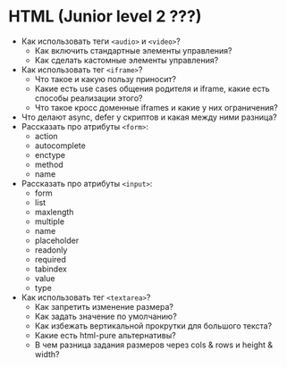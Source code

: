 # HTML (Junior level 2 ???)

+ Как использовать теги `<audio>` и `<video>`?
  + Как включить стандартные элементы управления?
  + Как сделать кастомные элементы управления?
+ Как использовать тег `<iframe>`?
  + Что такое и какую пользу приносит?
  +  Какие есть use cases общения родителя и iframe, какие есть способы реализации этого?
  + Что такое кросс доменные iframes и какие у них ограничения?
+ Что делают async, defer у скриптов и какая между ними разница?
+ Рассказать про атрибуты `<form>`:
  + action
  + autocomplete
  + enctype
  + method
  + name
+ Рассказать про атрибуты `<input>`:
  + form
  + list
  + maxlength
  + multiple
  + name
  + placeholder
  + readonly
  + required
  + tabindex
  + value
  + type
+ Как использовать тег `<textarea>`?
  + Как запретить изменение размера?
  + Как задать значение по умолчанию?
  + Как избежать вертикальной прокрутки для большого текста?
  + Какие есть html-pure альтернативы?
  + В чем разница задания размеров через cols & rows и height & width?
